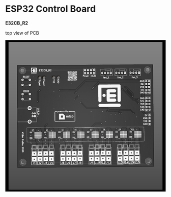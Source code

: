 # ESP32 Control Board
**E32CB_R2**

top view of PCB

![image](doc/E32CB_R2_top.png "top view of PCB")
